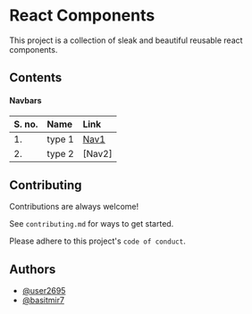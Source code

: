 # React Components

This project is a collection of sleak and beautiful reusable react components.



## Contents

#### Navbars

| S. no. | Name     | Link        |
| :----- | :------- | :---------- |
|  1.    | type 1   | [Nav1](https://user-images.githubusercontent.com/53275443/174329236-99061a14-3118-4698-af7f-e7e56c17f886.gif)|
|  2.    | type 2   | [Nav2]      |




## Contributing

Contributions are always welcome!

See `contributing.md` for ways to get started.

Please adhere to this project's `code of conduct`.

## Authors

- [@user2695](https://www.github.com/user2695)
- [@basitmir7](https://www.github.com/basitmir7)
